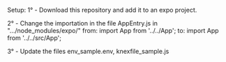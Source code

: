 Setup:
1° - Download this repository and add it to an expo project.

2° - Change the importation in the file AppEntry.js in ".../node_modules/expo/"
from:   import App from '../../App';
to:     import App from '../../src/App';

3° - Update the files env_sample.env,
knexfile_sample.js